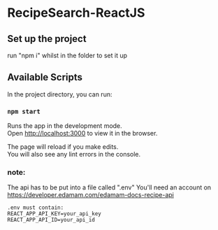 # RecipeSearch-ReactJS

## Set up the project

run "npm i" whilst in the folder to set it up

## Available Scripts

In the project directory, you can run:

### `npm start`

Runs the app in the development mode.<br />
Open [http://localhost:3000](http://localhost:3000) to view it in the browser.

The page will reload if you make edits.<br />
You will also see any lint errors in the console.

### note:

The api has to be put into a file called ".env"
You'll need an account on https://developer.edamam.com/edamam-docs-recipe-api

```
.env must contain:
REACT_APP_API_KEY=your_api_key
REACT_APP_API_ID=your_api_id
```
